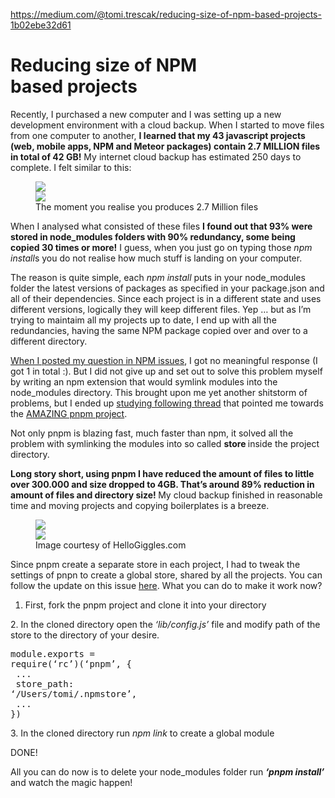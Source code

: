 <a href="https://medium.com/@tomi.trescak/reducing-size-of-npm-based-projects-1b02ebe32d61">https://medium.com/@tomi.trescak/reducing-size-of-npm-based-projects-1b02ebe32d61</a><div id="articleHeader"><h1>Reducing size of NPM based projects</h1></div><p id="bc35">Recently, I purchased a new computer and I was setting up a new development environment with a cloud backup. When I started to move files from one computer to another, <strong>I learned that my 43 javascript projects (web, mobile apps, NPM and Meteor packages) contain 2.7 MILLION files in total of 42 GB!</strong> My internet cloud backup has estimated 250 days to complete. I felt similar to this:</p><figure id="a397"><div><div><img src="https://cdn-images-1.medium.com/freeze/max/90/1*d7jQf7IrqIyI2HUApNRH0g.jpeg?q=20" /><div class="readableLargeImageContainer"><img src="https://cdn-images-1.medium.com/max/2000/1*d7jQf7IrqIyI2HUApNRH0g.jpeg" /></div><figcaption>The moment you realise you produces 2.7 Million files</figcaption></figure></section><section><div><div><p id="8ad0">When I analysed what consisted of these files <strong>I found out that 93% were stored in node_modules folders with 90% redundancy, some being copied 30 times or more!</strong> I guess, when you just go on typing those <em>npm install</em>s you do not realise how much stuff is landing on your computer.</p><p id="6e49">The reason is quite simple, each <em>npm install</em> puts in your node_modules folder the latest versions of packages as specified in your package.json and all of their dependencies. Since each project is in a different state and uses different versions, logically they will keep different files. Yep … but as I’m trying to maintaim all my projects up to date, I end up with all the redundancies, having the same NPM package copied over and over to a different directory.</p><p id="ba56"><a href="https://github.com/npm/npm/issues/12515" target="_blank">When I posted my question in NPM issues</a>, I got no meaningful response (I got 1 in total :). But I did not give up and set out to solve this problem myself by writing an npm extension that would symlink modules into the node_modules directory. This brought upon me yet another shitstorm of problems, but I ended up <a href="https://github.com/nodejs/node/issues/3402" target="_blank">studying following thread</a> that pointed me towards the <a href="https://github.com/rstacruz/pnpm" target="_blank">AMAZING pnpm project</a>.</p></div></section><section><div><div><p id="6044">Not only pnpm is blazing fast, much faster than npm, it solved all the problem with symlinking the modules into so called <strong>store </strong>inside the project directory.</p><p id="5fdd"><strong>Long story short, using pnpm I have reduced the amount of files to little over 300.000 and size dropped to 4GB. That’s around 89% reduction in amount of files and directory size! </strong>My cloud backup finished in reasonable time and moving projects and copying boilerplates is a breeze.</p><figure id="95df"><div><div><img src="https://cdn-images-1.medium.com/freeze/max/90/1*7vo46mOSZkIMEP8OPrDRgg.jpeg?q=20" /><div class="readableLargeImageContainer"><img src="https://cdn-images-1.medium.com/max/2000/1*7vo46mOSZkIMEP8OPrDRgg.jpeg" /></div><figcaption>Image courtesy of HelloGiggles.com</figcaption></figure></section><section><div><div><p id="82f9">Since pnpm create a separate store in each project, I had to tweak the settings of pnpn to create a global store, shared by all the projects. You can follow the update on this issue <a href="https://github.com/rstacruz/pnpm/issues/214" target="_blank">here</a>. What you can do to make it work now?</p><ol><li id="19d0">First, fork the pnpm project and clone it into your directory</li></ol><p id="5c73">2. In the cloned directory open the <em>‘lib/config.js’ </em>file and modify path of the store to the directory of your desire.</p><pre id="af78">module.exports = require(‘rc’)(‘pnpm’, {<br /> ...<br /> store_path: ‘/Users/tomi/.npmstore’,<br /> ...<br />})</pre><p id="a8fd">3. In the cloned directory run <em>npm link </em>to create a global module</p><p id="6f69">DONE!</p><p id="f68c">All you can do now is to delete your node_modules folder run <strong><em>‘pnpm install’ </em></strong>and watch the magic happen!</p></div></section>